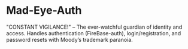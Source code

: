 # Mad-Eye-Auth
"CONSTANT VIGILANCE!" – The ever-watchful guardian of identity and access. Handles authentication (FireBase-auth), login/registration, and password resets with Moody’s trademark paranoia.
